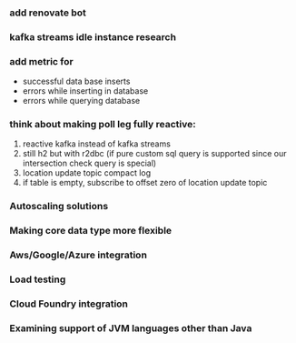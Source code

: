 ### add renovate bot
### kafka streams idle instance research
### add metric for 
 - successful data base inserts
 - errors while inserting in database
 - errors while querying database
 
### think about making poll leg fully reactive:
 1. reactive kafka instead of kafka streams
 2. still h2 but with r2dbc (if pure custom sql query is supported since our intersection check query is special)
 3. location update topic compact log
 4. if table is empty, subscribe to offset zero of location update topic

### Autoscaling solutions
### Making core data type more flexible
### Aws/Google/Azure integration
### Load testing
### Cloud Foundry integration
### Examining support of JVM languages other than Java

